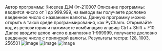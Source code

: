 Автор программы: Киселев Д.М Фт-210007
Описание программы: вводится число от 1 до 999.999, на выводе вы получаете дословно введенное число с названием валюты.
Данную программу можно открыть в такой среде программирования, как PyCharm.  Открывайте код из репозитория и нажимаете комбинацию клавиш Ctrl + Shift + F10. Далее вводите целое число в диапозоне 1-999999, получаете дословно введенное число с припискрй валюты.
Результаты тестрв: 128, 1003, 256501
![image](https://user-images.githubusercontent.com/112878064/190633214-1505ec14-1c2a-432a-b651-c96f1221c818.png)
![image](https://user-images.githubusercontent.com/112878064/190633271-c98dcbed-808d-4029-a618-be08edf113d3.png)
![image](https://user-images.githubusercontent.com/112878064/190633302-cfa9d028-2743-4fc9-9b88-05e02e28c043.png)
